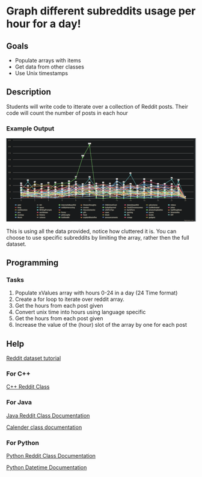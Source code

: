 # Graph different subreddits usage per hour for a day!

## Goals

- Populate arrays with items
- Get data from other classes
- Use Unix timestamps

## Description

Students will write code to itterate over a collection of Reddit posts. Their code will count the number of posts in each hour

### Example Output

![Reddit Dataset with all data](figures/Reddit_Full_Dataset.PNG)

This is using all the data provided, notice how cluttered it is. You can choose to use specific subreddits by limiting the array, rather then the full dataset.

## Programming

### Tasks

1. Populate xValues array with hours 0-24 in a day (24 Time format)
2. Create a for loop to iterate over reddit array.
3. Get the hours from each post given
4. Convert unix time into hours using language specific
5. Get the hours from each post given
6. Increase the value of the (hour) slot of the array by one for each post
	
## Help
[Reddit dataset tutorial](http://bridgesuncc.github.io/tutorials/Data_Reddit.html)
### For C++
  [C++ Reddit Class](http://bridgesuncc.github.io/doc/cxx-api/current/html/classbridges_1_1dataset_1_1_reddit.html)
### For Java
[Java Reddit Class Documentation](http://bridgesuncc.github.io/doc/java-api/current/html/classbridges_1_1data__src__dependent_1_1_reddit.html)

[Calender class documentation](https://docs.oracle.com/javase/7/docs/api/java/util/Calendar.html)
### For Python
[Python Reddit Class Documentation](http://bridgesuncc.github.io/doc/python-api/current/html/classbridges_1_1data__src__dependent_1_1reddit_1_1_reddit.html)

[Python Datetime Documentation](https://docs.python.org/3/library/datetime.html)

